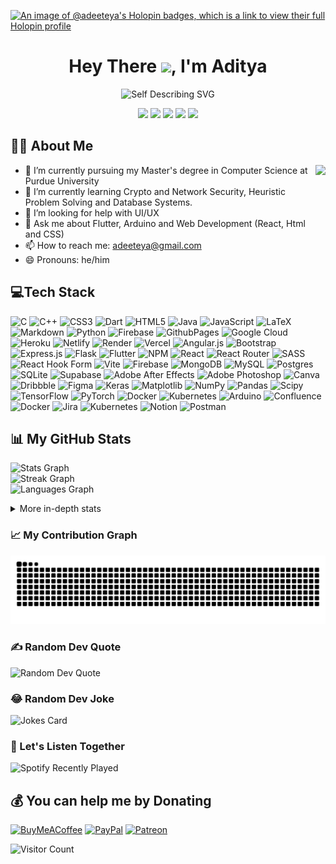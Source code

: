 [![An image of @adeeteya's Holopin badges, which is a link to view their full Holopin profile](https://holopin.me/adeeteya)](https://holopin.io/@adeeteya)

<h1 align="center">Hey There <img src="https://user-images.githubusercontent.com/74038190/214644152-52f47eb3-5e31-4f47-8758-05c9468d5596.gif" width="36" />, I'm Aditya</h1>

<div align="center">

![Self Describing SVG](https://readme-typing-svg.demolab.com?font=Fira+Code&weight=600&size=36&pause=1000&color=253985&center=true&vCenter=true&random=false&width=500&height=100&lines=Flutter+App+Developer;MERN+Stack+Developer;Arduino+Developer;Tech+Enthusiast;Professional+Daydreamer)

[<img src="https://img.shields.io/badge/LinkedIn%20-%230077B5.svg?&style=for-the-badge&logo=Linkedin&logoColor=white"/>](https://www.linkedin.com/in/adeeteya)
[<img src="https://img.shields.io/badge/Gmail%20-%23D14836.svg?&style=for-the-badge&logo=Gmail&logoColor=white"/>](mailto:adeeteya@gmail.com)
[<img src="https://img.shields.io/badge/Twitter%20-%231DA1F2.svg?&style=for-the-badge&logo=Twitter&logoColor=white"/>](https://twitter.com/Adeeteya)
[<img src="https://img.shields.io/badge/Instagram%20-%23E4405F.svg?&style=for-the-badge&logo=Instagram&logoColor=white"/>](https://www.instagram.com/adeeteya/)
[<img src="https://img.shields.io/badge/LeetCode%20-%23F2A53F.svg?&style=for-the-badge&logo=LeetCode&logoColor=white"/>](https://www.leetcode.com/adeeteya/)

</div>

## 👨‍💻 About Me

<img align="right" height="175" src="https://user-images.githubusercontent.com/74038190/225813708-98b745f2-7d22-48cf-9150-083f1b00d6c9.gif"  />

<div align="left">

- 🔭 I’m currently pursuing my Master's degree in Computer Science at Purdue University
- 🌱 I’m currently learning Crypto and Network Security, Heuristic Problem Solving and Database Systems.
- 🤔 I’m looking for help with UI/UX
- 💬 Ask me about Flutter, Arduino and Web Development (React, Html and CSS)
- 📫 How to reach me: adeeteya@gmail.com
- 😄 Pronouns: he/him
  
</div>

## 💻Tech Stack
![C](https://img.shields.io/badge/c-%2300599C.svg?style=for-the-badge&logo=c&logoColor=white) ![C++](https://img.shields.io/badge/c++-%2300599C.svg?style=for-the-badge&logo=c%2B%2B&logoColor=white) ![CSS3](https://img.shields.io/badge/css3-%231572B6.svg?style=for-the-badge&logo=css3&logoColor=white) ![Dart](https://img.shields.io/badge/dart-%230175C2.svg?style=for-the-badge&logo=dart&logoColor=white) ![HTML5](https://img.shields.io/badge/html5-%23E34F26.svg?style=for-the-badge&logo=html5&logoColor=white) ![Java](https://img.shields.io/badge/java-%23ED8B00.svg?style=for-the-badge&logo=openjdk&logoColor=white) ![JavaScript](https://img.shields.io/badge/javascript-%23323330.svg?style=for-the-badge&logo=javascript&logoColor=%23F7DF1E) ![LaTeX](https://img.shields.io/badge/latex-%23008080.svg?style=for-the-badge&logo=latex&logoColor=white) ![Markdown](https://img.shields.io/badge/markdown-%23000000.svg?style=for-the-badge&logo=markdown&logoColor=white) ![Python](https://img.shields.io/badge/python-3670A0?style=for-the-badge&logo=python&logoColor=ffdd54) ![Firebase](https://img.shields.io/badge/firebase-%23039BE5.svg?style=for-the-badge&logo=firebase) ![GithubPages](https://img.shields.io/badge/github%20pages-121013?style=for-the-badge&logo=github&logoColor=white) ![Google Cloud](https://img.shields.io/badge/GoogleCloud-%234285F4.svg?style=for-the-badge&logo=google-cloud&logoColor=white) ![Heroku](https://img.shields.io/badge/heroku-%23430098.svg?style=for-the-badge&logo=heroku&logoColor=white) ![Netlify](https://img.shields.io/badge/netlify-%23000000.svg?style=for-the-badge&logo=netlify&logoColor=#00C7B7) ![Render](https://img.shields.io/badge/Render-%46E3B7.svg?style=for-the-badge&logo=render&logoColor=white) ![Vercel](https://img.shields.io/badge/vercel-%23000000.svg?style=for-the-badge&logo=vercel&logoColor=white) ![Angular.js](https://img.shields.io/badge/angular.js-%23E23237.svg?style=for-the-badge&logo=angularjs&logoColor=white) ![Bootstrap](https://img.shields.io/badge/bootstrap-%238511FA.svg?style=for-the-badge&logo=bootstrap&logoColor=white) ![Express.js](https://img.shields.io/badge/express.js-%23404d59.svg?style=for-the-badge&logo=express&logoColor=%2361DAFB) ![Flask](https://img.shields.io/badge/flask-%23000.svg?style=for-the-badge&logo=flask&logoColor=white) ![Flutter](https://img.shields.io/badge/Flutter-%2302569B.svg?style=for-the-badge&logo=Flutter&logoColor=white) ![NPM](https://img.shields.io/badge/NPM-%23CB3837.svg?style=for-the-badge&logo=npm&logoColor=white) ![React](https://img.shields.io/badge/react-%2320232a.svg?style=for-the-badge&logo=react&logoColor=%2361DAFB) ![React Router](https://img.shields.io/badge/React_Router-CA4245?style=for-the-badge&logo=react-router&logoColor=white) ![SASS](https://img.shields.io/badge/SASS-hotpink.svg?style=for-the-badge&logo=SASS&logoColor=white) ![React Hook Form](https://img.shields.io/badge/React%20Hook%20Form-%23EC5990.svg?style=for-the-badge&logo=reacthookform&logoColor=white) ![Vite](https://img.shields.io/badge/vite-%23646CFF.svg?style=for-the-badge&logo=vite&logoColor=white) ![Firebase](https://img.shields.io/badge/Firebase-039BE5?style=for-the-badge&logo=Firebase&logoColor=white) ![MongoDB](https://img.shields.io/badge/MongoDB-%234ea94b.svg?style=for-the-badge&logo=mongodb&logoColor=white) ![MySQL](https://img.shields.io/badge/mysql-%2300000f.svg?style=for-the-badge&logo=mysql&logoColor=white) ![Postgres](https://img.shields.io/badge/postgres-%23316192.svg?style=for-the-badge&logo=postgresql&logoColor=white) ![SQLite](https://img.shields.io/badge/sqlite-%2307405e.svg?style=for-the-badge&logo=sqlite&logoColor=white) ![Supabase](https://img.shields.io/badge/Supabase-3ECF8E?style=for-the-badge&logo=supabase&logoColor=white) ![Adobe After Effects](https://img.shields.io/badge/Adobe%20After%20Effects-9999FF.svg?style=for-the-badge&logo=Adobe%20After%20Effects&logoColor=white) ![Adobe Photoshop](https://img.shields.io/badge/adobe%20photoshop-%2331A8FF.svg?style=for-the-badge&logo=adobe%20photoshop&logoColor=white) ![Canva](https://img.shields.io/badge/Canva-%2300C4CC.svg?style=for-the-badge&logo=Canva&logoColor=white) ![Dribbble](https://img.shields.io/badge/Dribbble-EA4C89?style=for-the-badge&logo=dribbble&logoColor=white) ![Figma](https://img.shields.io/badge/figma-%23F24E1E.svg?style=for-the-badge&logo=figma&logoColor=white) ![Keras](https://img.shields.io/badge/Keras-%23D00000.svg?style=for-the-badge&logo=Keras&logoColor=white) ![Matplotlib](https://img.shields.io/badge/Matplotlib-%23ffffff.svg?style=for-the-badge&logo=Matplotlib&logoColor=black) ![NumPy](https://img.shields.io/badge/numpy-%23013243.svg?style=for-the-badge&logo=numpy&logoColor=white) ![Pandas](https://img.shields.io/badge/pandas-%23150458.svg?style=for-the-badge&logo=pandas&logoColor=white) ![Scipy](https://img.shields.io/badge/SciPy-%230C55A5.svg?style=for-the-badge&logo=scipy&logoColor=%white) ![TensorFlow](https://img.shields.io/badge/TensorFlow-%23FF6F00.svg?style=for-the-badge&logo=TensorFlow&logoColor=white) ![PyTorch](https://img.shields.io/badge/PyTorch-%23EE4C2C.svg?style=for-the-badge&logo=PyTorch&logoColor=white) ![Docker](https://img.shields.io/badge/docker-%230db7ed.svg?style=for-the-badge&logo=docker&logoColor=white) ![Kubernetes](https://img.shields.io/badge/kubernetes-%23326ce5.svg?style=for-the-badge&logo=kubernetes&logoColor=white) ![Arduino](https://img.shields.io/badge/-Arduino-00979D?style=for-the-badge&logo=Arduino&logoColor=white) ![Confluence](https://img.shields.io/badge/confluence-%23172BF4.svg?style=for-the-badge&logo=confluence&logoColor=white) ![Docker](https://img.shields.io/badge/docker-%230db7ed.svg?style=for-the-badge&logo=docker&logoColor=white) ![Jira](https://img.shields.io/badge/jira-%230A0FFF.svg?style=for-the-badge&logo=jira&logoColor=white) ![Kubernetes](https://img.shields.io/badge/kubernetes-%23326ce5.svg?style=for-the-badge&logo=kubernetes&logoColor=white) ![Notion](https://img.shields.io/badge/Notion-%23000000.svg?style=for-the-badge&logo=notion&logoColor=white) ![Postman](https://img.shields.io/badge/Postman-FF6C37?style=for-the-badge&logo=postman&logoColor=white)

## 📊 My GitHub Stats
![Stats Graph](https://github-readme-stats.vercel.app/api?username=adeeteya&hide_title=false&hide_rank=false&show_icons=true&include_all_commits=true&count_private=true&disable_animations=false&theme=dark&locale=en&hide_border=true&order=1)<br/>
![Streak Graph](https://github-readme-streak-stats.herokuapp.com/?user=adeeteya&theme=dark&hide_border=true)<br/>
![Languages Graph](https://github-readme-stats.vercel.app/api/top-langs?username=adeeteya&locale=en&hide_title=false&layout=donut&card_width=320&langs_count=6&theme=dark&hide_border=true&order=2)

<details>
  <summary>More in-depth stats</summary>
  
  <!--START_SECTION:waka-->
![Code Time](http://img.shields.io/badge/Code%20Time-290%20hrs%205%20mins-blue)

![Lines of code](https://img.shields.io/badge/From%20Hello%20World%20I%27ve%20Written-3.2%20million%20lines%20of%20code-blue)

**🐱 My GitHub Data** 

> 📦 558.9 kB Used in GitHub's Storage 
 > 
> 🏆 130 Contributions in the Year 2024
 > 
> 💼 Opted to Hire
 > 
> 📜 38 Public Repositories 
 > 
> 🔑 5 Private Repositories 
 > 
**I'm a Night 🦉** 

```text
🌞 Morning                97 commits          ████░░░░░░░░░░░░░░░░░░░░░   16.70 % 
🌆 Daytime                176 commits         ████████░░░░░░░░░░░░░░░░░   30.29 % 
🌃 Evening                96 commits          ████░░░░░░░░░░░░░░░░░░░░░   16.52 % 
🌙 Night                  212 commits         █████████░░░░░░░░░░░░░░░░   36.49 % 
```
📅 **I'm Most Productive on Sunday** 

```text
Monday                   69 commits          ███░░░░░░░░░░░░░░░░░░░░░░   11.88 % 
Tuesday                  106 commits         █████░░░░░░░░░░░░░░░░░░░░   18.24 % 
Wednesday                91 commits          ████░░░░░░░░░░░░░░░░░░░░░   15.66 % 
Thursday                 106 commits         █████░░░░░░░░░░░░░░░░░░░░   18.24 % 
Friday                   24 commits          █░░░░░░░░░░░░░░░░░░░░░░░░   04.13 % 
Saturday                 22 commits          █░░░░░░░░░░░░░░░░░░░░░░░░   03.79 % 
Sunday                   163 commits         ███████░░░░░░░░░░░░░░░░░░   28.06 % 
```


📊 **This Week I Spent My Time On** 

```text
💬 Programming Languages: 
Dart                     20 hrs 30 mins      ████████████████████░░░░░   81.68 % 
Other                    2 hrs 6 mins        ██░░░░░░░░░░░░░░░░░░░░░░░   08.38 % 
Markdown                 1 hr 44 mins        ██░░░░░░░░░░░░░░░░░░░░░░░   06.91 % 
YAML                     24 mins             ░░░░░░░░░░░░░░░░░░░░░░░░░   01.63 % 
Groovy                   13 mins             ░░░░░░░░░░░░░░░░░░░░░░░░░   00.87 % 

🔥 Editors: 
Android Studio           21 hrs 43 mins      ██████████████████████░░░   86.54 % 
Chrome                   2 hrs 5 mins        ██░░░░░░░░░░░░░░░░░░░░░░░   08.34 % 
VS Code                  1 hr 17 mins        █░░░░░░░░░░░░░░░░░░░░░░░░   05.11 % 
```

**I Mostly Code in Dart** 

```text
Dart                     27 repos            ████████████░░░░░░░░░░░░░   47.37 % 
JavaScript               9 repos             ████░░░░░░░░░░░░░░░░░░░░░   15.79 % 
C++                      6 repos             ███░░░░░░░░░░░░░░░░░░░░░░   10.53 % 
Java                     5 repos             ██░░░░░░░░░░░░░░░░░░░░░░░   08.77 % 
HTML                     4 repos             ██░░░░░░░░░░░░░░░░░░░░░░░   07.02 % 
```




 Last Updated on 09/07/2024 18:42:43 UTC
<!--END_SECTION:waka-->

</details>

### 📈 My Contribution Graph
![Snake Contribution Animation](https://raw.githubusercontent.com/adeeteya/adeeteya/output/snake.svg)

### ✍️ Random Dev Quote
![Random Dev Quote](https://quotes-github-readme.vercel.app/api?type=horizontal&theme=dark)

### 😂 Random Dev Joke
![Jokes Card](https://readme-jokes.vercel.app/api?hideBorder)

### 🎵 Let's Listen Together
![Spotify Recently Played](https://spotify-recently-played-readme.vercel.app/api?user=adityabolt&count=3&unique=true)

## 💰 You can help me by Donating
[![BuyMeACoffee](https://img.shields.io/badge/Buy%20Me%20a%20Coffee-ffdd00?style=for-the-badge&logo=buy-me-a-coffee&logoColor=black)](https://www.buymeacoffee.com/adeeteya) [![PayPal](https://img.shields.io/badge/PayPal-00457C?style=for-the-badge&logo=paypal&logoColor=white)](https://www.paypal.com/paypalme/adeeteya) [![Patreon](https://img.shields.io/badge/Patreon-F96854?style=for-the-badge&logo=patreon&logoColor=white)](https://www.patreon.com/adeeteya) 

![Visitor Count](https://komarev.com/ghpvc/?username=adeeteya&style=for-the-badge&abbreviated=true)

